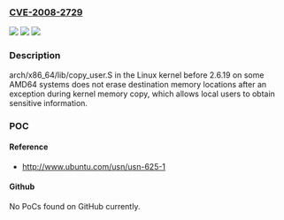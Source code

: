 ### [CVE-2008-2729](https://cve.mitre.org/cgi-bin/cvename.cgi?name=CVE-2008-2729)
![](https://img.shields.io/static/v1?label=Product&message=n%2Fa&color=blue)
![](https://img.shields.io/static/v1?label=Version&message=n%2Fa&color=blue)
![](https://img.shields.io/static/v1?label=Vulnerability&message=n%2Fa&color=brighgreen)

### Description

arch/x86_64/lib/copy_user.S in the Linux kernel before 2.6.19 on some AMD64 systems does not erase destination memory locations after an exception during kernel memory copy, which allows local users to obtain sensitive information.

### POC

#### Reference
- http://www.ubuntu.com/usn/usn-625-1

#### Github
No PoCs found on GitHub currently.

